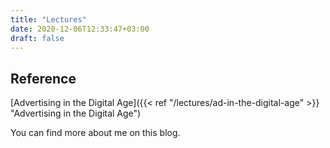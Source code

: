 ```yaml
---
title: "Lectures"
date: 2020-12-06T12:33:47+03:00
draft: false
---
```


## Reference

[Advertising in the Digital Age]({{< ref "/lectures/ad-in-the-digital-age" >}} "Advertising in the Digital Age")

You can find more about me on this blog.